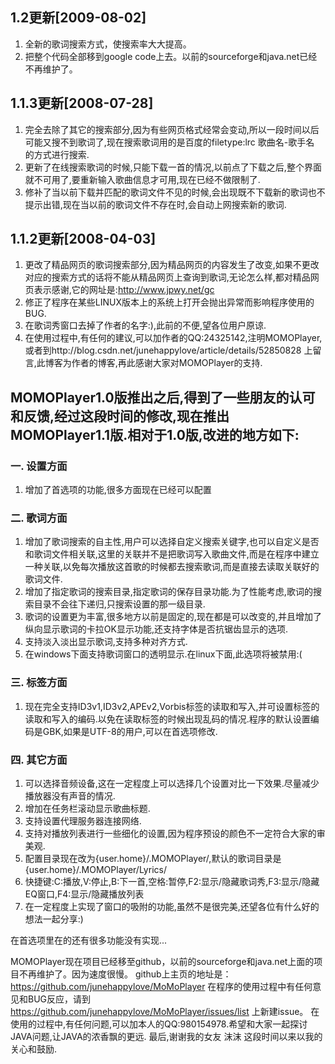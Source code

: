 
## 1.2更新[2009-08-02]

 1. 全新的歌词搜索方式，使搜索率大大提高。
 2. 把整个代码全部移到google code上去。以前的sourceforge和java.net已经不再维护了。

## 1.1.3更新[2008-07-28]

1. 完全去除了其它的搜索部分,因为有些网页格式经常会变动,所以一段时间以后可能又搜不到歌词了,现在搜索歌词用的是百度的filetype:lrc 歌曲名-歌手名 的方式进行搜索.
2. 更新了在线搜索歌词的时候,只能下载一首的情况,以前点了下载之后,整个界面就不可用了,要重新输入歌曲信息才可用,现在已经不做限制了.
3. 修补了当以前下载并匹配的歌词文件不见的时候,会出现既不下载新的歌词也不提示出错,现在当以前的歌词文件不存在时,会自动上网搜索新的歌词.

## 1.1.2更新[2008-04-03]

1. 更改了精品网页的歌词搜索部分,因为精品网页的内容发生了改变,如果不更改对应的搜索方式的话将不能从精品网页上查询到歌词,无论怎么样,都对精品网页表示感谢,它的网址是:http://www.jpwy.net/gc
2. 修正了程序在某些LINUX版本上的系统上打开会抛出异常而影响程序使用的BUG.
3. 在歌词秀窗口去掉了作者的名字:),此前的不便,望各位用户原谅.
4. 在使用过程中,有任何的建议,可以加作者的QQ:24325142,注明MOMOPlayer,或者到http://blog.csdn.net/junehappylove/article/details/52850828 上留言,此博客为作者的博客,再此感谢大家对MOMOPlayer的支持.

## MOMOPlayer1.0版推出之后,得到了一些朋友的认可和反馈,经过这段时间的修改,现在推出MOMOPlayer1.1版.相对于1.0版,改进的地方如下:

### 一. 设置方面
1. 增加了首选项的功能,很多方面现在已经可以配置

### 二. 歌词方面
1. 增加了歌词搜索的自主性,用户可以选择自定义搜索关键字,也可以自定义是否和歌词文件相关联,这里的关联并不是把歌词写入歌曲文件,而是在程序中建立一种关联,以免每次播放这首歌的时候都去搜索歌词,而是直接去读取关联好的歌词文件.
2. 增加了指定歌词的搜索目录,指定歌词的保存目录功能.为了性能考虑,歌词的搜索目录不会往下递归,只搜索设置的那一级目录.
3. 歌词的设置更为丰富,很多地方以前是固定的,现在都是可以改变的,并且增加了纵向显示歌词的卡拉OK显示功能,还支持字体是否抗锯齿显示的选项.
4. 支持淡入淡出显示歌词,支持多种对齐方式.
5. 在windows下面支持歌词窗口的透明显示.在linux下面,此选项将被禁用:(

### 三. 标签方面
1. 现在完全支持ID3v1,ID3v2,APEv2,Vorbis标签的读取和写入,并可设置标签的读取和写入的编码.以免在读取标签的时候出现乱码的情况.程序的默认设置编码是GBK,如果是UTF-8的用户,可以在首选项修改.

### 四. 其它方面
1. 可以选择音频设备,这在一定程度上可以选择几个设置对比一下效果.尽量减少播放器没有声音的情况.
2. 增加在任务栏滚动显示歌曲标题.
3. 支持设置代理服务器连接网络.
4. 支持对播放列表进行一些细化的设置,因为程序预设的颜色不一定符合大家的审美观.
5. 配置目录现在改为{user.home}/.MOMOPlayer/,默认的歌词目录是{user.home}/.MOMOPlayer/Lyrics/
6. 快捷键:C:播放,V:停止,B:下一首,空格:暂停,F2:显示/隐藏歌词秀,F3:显示/隐藏EQ窗口,F4:显示/隐藏播放列表
7. 在一定程度上实现了窗口的吸附的功能,虽然不是很完美,还望各位有什么好的想法一起分享:)

在首选项里在的还有很多功能没有实现...

 MOMOPlayer现在项目已经移至github，以前的sourceforge和java.net上面的项目不再维护了。因为速度很慢。
 github上主页的地址是：https://github.com/junehappylove/MoMoPlayer
 在程序的使用过程中有任何意见和BUG反应，请到 https://github.com/junehappylove/MoMoPlayer/issues/list 上新建issue。
 在使用的过程中,有任何问题,可以加本人的QQ:980154978.希望和大家一起探讨JAVA问题,让JAVA的浓香飘的更远.
 最后,谢谢我的女友 沫沫 这段时间以来以我的关心和鼓励.

